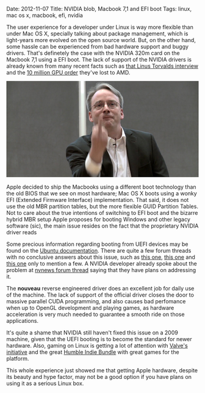 Date: 2012-11-07
Title: NVIDIA blob, Macbook 7,1 and EFI boot
Tags: linux, mac os x, macbook, efi, nvidia

The user experience for a developer under Linux is way more flexible than under Mac OS X,
specially talking about package management, which is light-years more evolved on the open
source world. But, on the other hand, some hassle can be experienced from bad hardware 
support and buggy drivers. That's definetely the case with the NVIDIA 320m card on the 
Macbook 7,1 using a EFI boot. The lack of support of the NVIDIA drivers is already known
from many recent facts such as [that Linus Torvalds interview](ihttp://www.youtube.com/watch?v=MShbP3OpASA) 
and the [10 million GPU order](http://www.phoronix.com/scan.php?page=news_item&px=MTEyNTE) they've lost to AMD.

!["A picture is worth a thousand words"](img/fuck-you-nvidia.jpg "A picture is worth a thousand words")

Apple decided to ship the Macbooks using a different boot technology than the old BIOS that
we see on most hardware; Mac OS X boots using a wonky EFI (Extended Firmware Interface) implementation.
That said, it does not use the old MBR partition tables, but the more flexible GUID Partition Tables.
Not to care about the true intentions of switching to EFI boot and the bizarre hybrid MBR setup Apple
proposes for booting Windows and other legacy software (sic), the main issue resides on the fact that
the proprietary NVIDIA driver reads

Some precious information regarding booting from UEFI devices may be found on the [Ubuntu documentation](https://help.ubuntu.com/community/UEFIBooting). There are quite a few forum threads with no conclusive answers about this issue, such as
[this one](http://www.nvnews.net/vbulletin/showthread.php?t=180737&highlight=linux+EFI), [this one](http://forums.gentoo.org/viewtopic-p-7071700.html?sid=57d7b854338e2647b9ba910f7674263a) and [this one](https://bbs.archlinux.org/viewtopic.php?id=142664) only to mention a few. A NVIDIA developer already spoke about
the problem at [nvnews forum thread](http://www.nvnews.net/vbulletin/showthread.php?t=174006&page=2&highlight=linux+EFI) saying that they have plans on addressing it.

The **nouveau** reverse engineered driver does an excellent job for daily use of the machine. The lack
of support of the official driver closes the door to massive parallel CUDA programming, and also causes 
bad perfomance when up to OpenGL development and playing games, as hardware acceleration
is very much needed to guarantee a smooth ride on those applications.

It's quite a shame that NVIDIA still haven't fixed this issue on a 2009 machine, given that
the UEFI booting is to become the standard for newer hardware. Also, gaming on Linux is getting
a lot of attention with [Valve's initiative](http://www.phoronix.com/scan.php?page=article&item=valve_linux_dampfnudeln&num=1)
and the great [Humble Indie Bundle](http://humblebundle.com) with great games for the platform.

This whole experience just showed me that getting Apple hardware, despite its beauty and hype factor,
may not be a good option if you have plans on using it as a serious Linux box.
